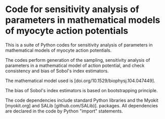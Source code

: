 # Code for sensitivity analysis of parameters in mathematical models of myocyte action potentials
This is a suite of Python codes for sensitivity analysis of parameters in mathematical models of myocyte action potentials.

The codes perform generation of the sampling, sensitivity analysis of parameters in a mathematical model of action potential, and check consistency and bias of Sobol's index estimators. 

The mathematical model used is [doi.org/10.1529/biophysj.104.047449]. 

The bias of Sobol's index estimators is based on bootstrapping principle.

The code dependencies include standard Python libraries and the Myokit [myokit.org] and SALib [github.com/SALib)].
packages. All dependencies are declared in the code by Python "import" statements. 
